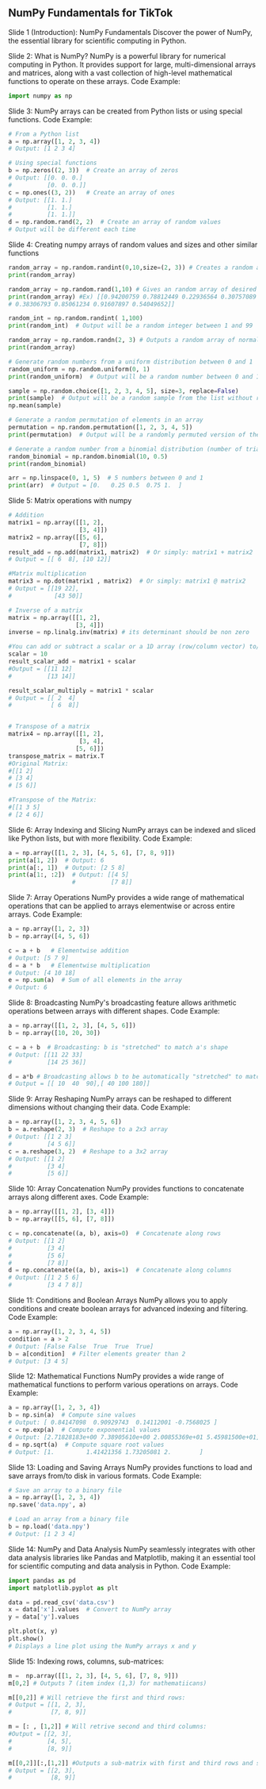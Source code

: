 ## NumPy Fundamentals for TikTok

Slide 1 (Introduction): NumPy Fundamentals Discover the power of NumPy, the essential library for scientific computing in Python.

Slide 2: What is NumPy? NumPy is a powerful library for numerical computing in Python. It provides support for large, multi-dimensional arrays and matrices, along with a vast collection of high-level mathematical functions to operate on these arrays. Code Example:

```python
import numpy as np
```

Slide 3: NumPy arrays can be created from Python lists or using special functions. Code Example:

```python
# From a Python list
a = np.array([1, 2, 3, 4])
# Output: [1 2 3 4]

# Using special functions
b = np.zeros((2, 3))  # Create an array of zeros
# Output: [[0. 0. 0.]
#          [0. 0. 0.]]
c = np.ones((3, 2))   # Create an array of ones
# Output: [[1. 1.]
#          [1. 1.]
#          [1. 1.]]
d = np.random.rand(2, 2)  # Create an array of random values
# Output will be different each time
```
Slide 4: Creating numpy arrays of random values and sizes and other similar functions
```python
random_array = np.random.randint(0,10,size=(2, 3)) # Creates a random array of size 2x3 and values ranging from 0 to 10
print(random_array)

random_array = np.random.rand(1,10) # Gives an random array of desired size 1x10 and random values
print(random_array) #Ex) [[0.94200759 0.78812449 0.22936564 0.30757089 0.28442394 0.49795422
# 0.38306793 0.85061234 0.91607897 0.54049652]]

random_int = np.random.randint( 1,100)
print(random_int)  # Output will be a random integer between 1 and 99

random_array = np.random.randn(2, 3) # Outputs a random array of normal distribution and desired size 
print(random_array)

# Generate random numbers from a uniform distribution between 0 and 1
random_uniform = np.random.uniform(0, 1)
print(random_uniform)  # Output will be a random number between 0 and 1

sample = np.random.choice([1, 2, 3, 4, 5], size=3, replace=False)
print(sample)  # Output will be a random sample from the list without repetition
np.mean(sample)

# Generate a random permutation of elements in an array
permutation = np.random.permutation([1, 2, 3, 4, 5])
print(permutation)  # Output will be a randomly permuted version of the list

# Generate a random number from a binomial distribution (number of trials=10, probability of success=0.5)
random_binomial = np.random.binomial(10, 0.5)
print(random_binomial)

arr = np.linspace(0, 1, 5)  # 5 numbers between 0 and 1
print(arr)  # Output = [0.   0.25 0.5  0.75 1.  ]

``` 
Slide 5: Matrix operations with numpy 
```python
# Addition
matrix1 = np.array([[1, 2], 
                    [3, 4]])
matrix2 = np.array([[5, 6], 
                    [7, 8]])
result_add = np.add(matrix1, matrix2)  # Or simply: matrix1 + matrix2
# Output = [[ 6  8], [10 12]]

#Matrix multiplication
matrix3 = np.dot(matrix1 , matrix2)  # Or simply: matrix1 @ matrix2
# Output = [[19 22],
#            [43 50]]

# Inverse of a matrix
matrix = np.array([[1, 2],
                   [3, 4]])
inverse = np.linalg.inv(matrix) # its determinant should be non zero

#You can add or subtract a scalar or a 1D array (row/column vector) to/from a matrix using broadcasting.
scalar = 10
result_scalar_add = matrix1 + scalar
#Output = [[11 12]
#          [13 14]]

result_scalar_multiply = matrix1 * scalar
# Output = [[ 2  4]
#           [ 6  8]]


# Transpose of a matrix
matrix4 = np.array([[1, 2],
                    [3, 4],
                   [5, 6]])
transpose_matrix = matrix.T
#Original Matrix:
#[[1 2]
# [3 4]
# [5 6]]

#Transpose of the Matrix:
#[[1 3 5]
# [2 4 6]]
```

Slide 6: Array Indexing and Slicing NumPy arrays can be indexed and sliced like Python lists, but with more flexibility. Code Example:

```python
a = np.array([[1, 2, 3], [4, 5, 6], [7, 8, 9]])
print(a[1, 2])  # Output: 6
print(a[:, 1])  # Output: [2 5 8]
print(a[1:, :2])  # Output: [[4 5]
                  #          [7 8]]
```

Slide 7: Array Operations NumPy provides a wide range of mathematical operations that can be applied to arrays elementwise or across entire arrays. Code Example:

```python
a = np.array([1, 2, 3])
b = np.array([4, 5, 6])

c = a + b   # Elementwise addition
# Output: [5 7 9]
d = a * b   # Elementwise multiplication
# Output: [4 10 18]
e = np.sum(a)  # Sum of all elements in the array
# Output: 6
```

Slide 8: Broadcasting NumPy's broadcasting feature allows arithmetic operations between arrays with different shapes. Code Example:

```python
a = np.array([[1, 2, 3], [4, 5, 6]])
b = np.array([10, 20, 30])

c = a + b  # Broadcasting: b is "stretched" to match a's shape
# Output: [[11 22 33]
#          [14 25 36]]

d = a*b # Broadcasting allows b to be automatically "stretched" to match the dimensions of a
# Output = [[ 10  40  90],[ 40 100 180]]


```

Slide 9: Array Reshaping NumPy arrays can be reshaped to different dimensions without changing their data. Code Example:

```python
a = np.array([1, 2, 3, 4, 5, 6])
b = a.reshape(2, 3)  # Reshape to a 2x3 array
# Output: [[1 2 3]
#          [4 5 6]]
c = a.reshape(3, 2)  # Reshape to a 3x2 array
# Output: [[1 2]
#          [3 4]
#          [5 6]]
```

Slide 10: Array Concatenation NumPy provides functions to concatenate arrays along different axes. Code Example:

```python
a = np.array([[1, 2], [3, 4]])
b = np.array([[5, 6], [7, 8]])

c = np.concatenate((a, b), axis=0)  # Concatenate along rows
# Output: [[1 2]
#          [3 4]
#          [5 6]
#          [7 8]]
d = np.concatenate((a, b), axis=1)  # Concatenate along columns
# Output: [[1 2 5 6]
#          [3 4 7 8]]
```

Slide 11: Conditions and Boolean Arrays NumPy allows you to apply conditions and create boolean arrays for advanced indexing and filtering. Code Example:

```python
a = np.array([1, 2, 3, 4, 5])
condition = a > 2
# Output: [False False  True  True  True]
b = a[condition]  # Filter elements greater than 2
# Output: [3 4 5]
```

Slide 12: Mathematical Functions NumPy provides a wide range of mathematical functions to perform various operations on arrays. Code Example:

```python
a = np.array([1, 2, 3, 4])
b = np.sin(a)  # Compute sine values
# Output: [ 0.84147098  0.90929743  0.14112001 -0.7568025 ]
c = np.exp(a)  # Compute exponential values
# Output: [2.71828183e+00 7.38905610e+00 2.00855369e+01 5.45981500e+01]
d = np.sqrt(a)  # Compute square root values
# Output: [1.         1.41421356 1.73205081 2.        ]
```

Slide 13: Loading and Saving Arrays NumPy provides functions to load and save arrays from/to disk in various formats. Code Example:

```python
# Save an array to a binary file
a = np.array([1, 2, 3, 4])
np.save('data.npy', a)

# Load an array from a binary file
b = np.load('data.npy')
# Output: [1 2 3 4]
```

Slide 14: NumPy and Data Analysis NumPy seamlessly integrates with other data analysis libraries like Pandas and Matplotlib, making it an essential tool for scientific computing and data analysis in Python. Code Example:

```python
import pandas as pd
import matplotlib.pyplot as plt

data = pd.read_csv('data.csv')
x = data['x'].values  # Convert to NumPy array
y = data['y'].values

plt.plot(x, y)
plt.show()
# Displays a line plot using the NumPy arrays x and y
```
 Slide 15: Indexing rows, columns, sub-matrices:
 ```python
m =  np.array([[1, 2, 3], [4, 5, 6], [7, 8, 9]])
m[0,2] # Outputs 7 (item index (1,3) for mathematiicans)

m[[0,2]] # Will retrieve the first and third rows:
# Output = [[1, 2, 3],
#           [7, 8, 9]]

m = [: , [1,2]] # Will retrive second and third columns:
#Output = [[2, 3],
#          [4, 5],
#          [8, 9]]

m[[0,2]][:,[1,2]] #Outputs a sub-matrix with first and third rows and second and third columns:
# Output = [[2, 3],
#           [8, 9]] 
```
 
